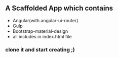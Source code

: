 ## A Scaffolded App which contains

* Angular(with angular-ui-router)
* Gulp
* Bootstrap-material-design
* all includes in index.html file

### clone it and start creating ;)